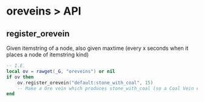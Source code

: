 # oreveins > API

## register_orevein

Given itemstring of a node, also given maxtime (every x seconds when it places a node of itemstring kind)

```lua
-- I.E.
local ov = rawget(_G, "oreveins") or nil
if ov then
    ov.register_orevein("default:stone_with_coal", 15)
    -- Make a Ore vein which produces stone_with_coal (so a Coal Vein essentially) which places a node every 15 seconds
end
```
